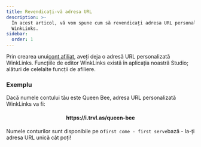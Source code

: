 ```yaml
---
title: Revendicați-vă adresa URL
description: >-
  În acest articol, vă vom spune cum să revendicați adresa URL personalizată
  WinkLinks.
sidebar:
  order: 1
---
```

Prin crearea unui[cont afiliat](/studio/what-is-studio), aveți deja o adresă URL personalizată WinkLinks. Funcțiile de editor WinkLinks există în aplicația noastră Studio; alături de celelalte funcții de afiliere.

### Exemplu

Dacă numele contului tău este Queen Bee, adresa URL personalizată WinkLinks va fi:

<h4 align="center">https://i.trvl.as/queen-bee</h4>


Numele conturilor sunt disponibile pe o`first come - first serve`bază - Ia-ți adresa URL unică cât poți!

